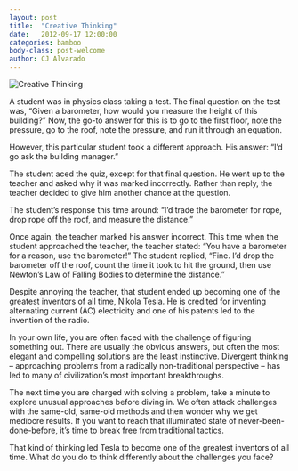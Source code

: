 ```yaml
---
layout: post
title:  "Creative Thinking"
date:   2012-09-17 12:00:00
categories: bamboo
body-class: post-welcome
author: CJ Alvarado
---
```


![Creative Thinking](/assets/creative-thinking.jpg)

A student was in physics class taking a test. The final question on the test was, “Given a barometer, how would you measure the height of this building?” Now, the go-to answer for this is to go to the first floor, note the pressure, go to the roof, note the pressure, and run it through an equation.

However, this particular student took a different approach. His answer: “I’d go ask the building manager.”

The student aced the quiz, except for that final question. He went up to the teacher and asked why it was marked incorrectly. Rather than reply, the teacher decided to give him another chance at the question.

The student’s response this time around: “I’d trade the barometer for rope, drop rope off the roof, and measure the distance.”

Once again, the teacher marked his answer incorrect. This time when the student approached the teacher, the teacher stated: “You have a barometer for a reason, use the barometer!” The student replied, “Fine. I’d drop the barometer off the roof, count the time it took to hit the ground, then use Newton’s Law of Falling Bodies to determine the distance.”

Despite annoying the teacher, that student ended up becoming one of the greatest inventors of all time, Nikola Tesla. He is credited for inventing alternating current (AC) electricity and one of his patents led to the invention of the radio.

In your own life, you are often faced with the challenge of figuring something out. There are usually the obvious answers, but often the most elegant and compelling solutions are the least instinctive. Divergent thinking – approaching problems from a radically non-traditional perspective – has led to many of civilization’s most important breakthroughs.

The next time you are charged with solving a problem, take a minute to explore unusual approaches before diving in. We often attack challenges with the same-old, same-old methods and then wonder why we get mediocre results. If you want to reach that illuminated state of never-been-done-before, it’s time to break free from traditional tactics.

That kind of thinking led Tesla to become one of the greatest inventors of all time. What do you do to think differently about the challenges you face?